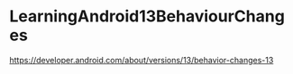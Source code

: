 # LearningAndroid13BehaviourChanges
https://developer.android.com/about/versions/13/behavior-changes-13
